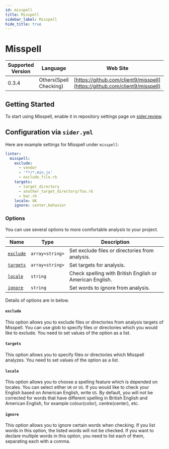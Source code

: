 ```yaml
---
id: misspell
title: Misspell
sidebar_label: Misspell
hide_title: true
---
```


# Misspell

| Supported Version | Language | Web Site |
| ----------------- | -------- | -------- |
| 0.3.4 | Others(Spell Checking) | [https://github.com/client9/misspell](https://github.com/client9/misspell) |

## Getting Started

To start using Misspell, enable it in repository settings page on [sider.review](https://sider.review/).

## Configuration via `sider.yml`

Here are example settings for Misspell under `misspell`:

```yaml
linter:
  misspell:
    exclude:
      - vendor
      - '**/*.min.js'
      - exclude_file.rb
    targets:
      - target_directory
      - another_target_directory/foo.rb
      - bar.rb
    locale: UK
    ignore: center,behavior
```

### Options

You can use several options to more comfortable analysis to your project.

| Name | Type | Description |
| ---- | ---- | ----------- |
| [`exclude`](#exclude) | `array<string>` | Set exclude files or directories from analysis. |
| [`targets`](#targets) | `array<string>` | Set targets for analysis. |
| [`locale`](#locale) | `string` | Check spelling with British English or American English. |
| [`ignore`](#ignore) | `string` | Set words to ignore from analysis. |

Details of options are in below.

#### `exclude`

This option allows you to exclude files or directories from analysis targets of Misspell. You can use glob to specify files or directories which you would like to exclude. You need to set values of the option as a list.

#### `targets`

This option allows you to specify files or directories which Misspell analyzes. You need to set values of the option as a list.

#### `locale`

This option allows you to choose a spelling feature which is depended on locales. You can select either `UK` or `US`. If you would like to check your English based on American English, write `US`.
By default, you will not be corrected for words that have different spelling in British English and American English, for example colour(color), centre(center), etc.

#### `ignore`

This option allows you to ignore certain words when checking. If you list words in this option, the listed words will not be checked. If you want to declare multiple words in this option, you need to list each of them, separating each with a comma.

